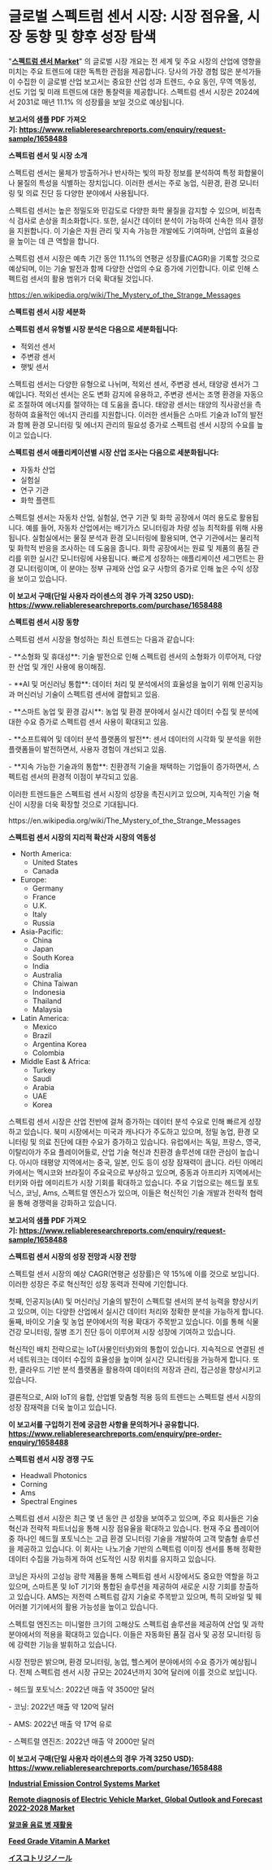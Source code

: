 <p><h1>글로벌 스펙트럼 센서 시장: 시장 점유율, 시장 동향 및 향후 성장 탐색</h1></p><p>"<strong><a href="https://www.reliableresearchreports.com/spectral-sensor-market-r1658488">스펙트럼 센서 Market</a></strong>" 의 글로벌 시장 개요는 전 세계 및 주요 시장의 산업에 영향을 미치는 주요 트렌드에 대한 독특한 관점을 제공합니다. 당사의 가장 경험 많은 분석가들이 수집한 이 글로벌 산업 보고서는 중요한 산업 성과 트렌드, 수요 동인, 무역 역동성, 선도 기업 및 미래 트렌드에 대한 통찰력을 제공합니다. 스펙트럼 센서 시장은 2024에서 2031로 매년 11.1% 의 성장률을 보일 것으로 예상됩니다.</p>
<p><strong>보고서의 샘플 PDF 가져오기:&nbsp;<a href="https://www.reliableresearchreports.com/enquiry/request-sample/1658488">https://www.reliableresearchreports.com/enquiry/request-sample/1658488</a></strong></p>
<p><strong>스펙트럼 센서 및 시장 소개</strong></p>
<p><p>스펙트럼 센서는 물체가 방출하거나 반사하는 빛의 파장 정보를 분석하여 특정 화합물이나 물질의 특성을 식별하는 장치입니다. 이러한 센서는 주로 농업, 식환경, 환경 모니터링 및 의료 진단 등 다양한 분야에서 사용됩니다. </p><p>스펙트럼 센서는 높은 정밀도와 민감도로 다양한 화학 물질을 감지할 수 있으며, 비접촉식 검사로 손상을 최소화합니다. 또한, 실시간 데이터 분석이 가능하여 신속한 의사 결정을 지원합니다. 이 기술은 자원 관리 및 지속 가능한 개발에도 기여하며, 산업의 효율성을 높이는 데 큰 역할을 합니다. </p><p>스펙트럼 센서 시장은 예측 기간 동안 11.1%의 연평균 성장률(CAGR)을 기록할 것으로 예상되며, 이는 기술 발전과 함께 다양한 산업의 수요 증가에 기인합니다. 이로 인해 스펙트럼 센서의 활용 범위가 더욱 확대될 것입니다.</p></p>
<p><a href="https://en.wikipedia.org/wiki/The_Mystery_of_the_Strange_Messages">https://en.wikipedia.org/wiki/The_Mystery_of_the_Strange_Messages</a></p>
<p><strong>스펙트럼 센서 시장 세분화</strong></p>
<p><strong>스펙트럼 센서 유형별 시장 분석은 다음으로 세분화됩니다:</strong></p>
<p><ul><li>적외선 센서</li><li>주변광 센서</li><li>햇빛 센서</li></ul></p>
<p><p>스펙트럼 센서는 다양한 유형으로 나뉘며, 적외선 센서, 주변광 센서, 태양광 센서가 그 예입니다. 적외선 센서는 온도 변화 감지에 유용하고, 주변광 센서는 조명 환경을 자동으로 조절하여 에너지를 절약하는 데 도움을 줍니다. 태양광 센서는 태양의 직사광선을 측정하여 효율적인 에너지 관리를 지원합니다. 이러한 센서들은 스마트 기술과 IoT의 발전과 함께 환경 모니터링 및 에너지 관리의 필요성 증가로 스펙트럼 센서 시장의 수요를 높이고 있습니다.</p></p>
<p><strong>스펙트럼 센서 애플리케이션별 시장 산업 조사는 다음으로 세분화됩니다:</strong></p>
<p><ul><li>자동차 산업</li><li>실험실</li><li>연구 기관</li><li>화학 플랜트</li></ul></p>
<p><p>스펙트럴 센서는 자동차 산업, 실험실, 연구 기관 및 화학 공장에서 여러 용도로 활용됩니다. 예를 들어, 자동차 산업에서는 배기가스 모니터링과 차량 성능 최적화를 위해 사용됩니다. 실험실에서는 물질 분석과 환경 모니터링에 활용되며, 연구 기관에서는 물리적 및 화학적 반응을 조사하는 데 도움을 줍니다. 화학 공장에서는 원료 및 제품의 품질 관리를 위한 실시간 모니터링에 사용됩니다. 빠르게 성장하는 애플리케이션 세그먼트는 환경 모니터링이며, 이 분야는 정부 규제와 산업 요구 사항의 증가로 인해 높은 수익 성장을 보이고 있습니다.</p></p>
<p><strong>이 보고서 구매(단일 사용자 라이센스의 경우 가격 3250 USD): <a href="https://www.reliableresearchreports.com/purchase/1658488">https://www.reliableresearchreports.com/purchase/1658488</a></strong></p>
<p><strong>스펙트럼 센서 시장 동향</strong></p>
<p><p>스펙트럼 센서 시장을 형성하는 최신 트렌드는 다음과 같습니다:</p><p>- **소형화 및 휴대성**: 기술 발전으로 인해 스펙트럼 센서의 소형화가 이루어져, 다양한 산업 및 개인 사용에 용이해짐.</p><p>- **AI 및 머신러닝 통합**: 데이터 처리 및 분석에서의 효율성을 높이기 위해 인공지능과 머신러닝 기술이 스펙트럼 센서에 결합되고 있음.</p><p>- **스마트 농업 및 환경 감시**: 농업 및 환경 분야에서 실시간 데이터 수집 및 분석에 대한 수요 증가로 스펙트럼 센서 사용이 확대되고 있음.</p><p>- **소프트웨어 및 데이터 분석 플랫폼의 발전**: 센서 데이터의 시각화 및 분석을 위한 플랫폼들이 발전하면서, 사용자 경험이 개선되고 있음.</p><p>- **지속 가능한 기술과의 통합**: 친환경적 기술을 채택하는 기업들이 증가하면서, 스펙트럼 센서의 환경적 이점이 부각되고 있음.</p><p>이러한 트렌드들은 스펙트럼 센서 시장의 성장을 촉진시키고 있으며, 지속적인 기술 혁신이 시장을 더욱 확장할 것으로 기대됩니다.</p></p>
<p>https://en.wikipedia.org/wiki/The_Mystery_of_the_Strange_Messages</p>
<p><strong>스펙트럼 센서 시장의 지리적 확산과 시장의 역동성</strong></p>
<p><ul>
    <li>
        North America:
        <ul>
            <li>United States</li>
            <li>Canada</li>
        </ul>
    </li>
    <li>
        Europe:
        <ul>
            <li>Germany</li>
            <li>France</li>
            <li>U.K.</li>
            <li>Italy</li>
            <li>Russia</li>
        </ul>
    </li>
    <li>
        Asia-Pacific:
        <ul>
            <li>China</li>
            <li>Japan</li>
            <li>South Korea</li>
            <li>India</li>
            <li>Australia</li>
            <li>China Taiwan</li>
            <li>Indonesia</li>
            <li>Thailand</li>
            <li>Malaysia</li>
        </ul>
    </li>
    <li>
        Latin America:
        <ul>
            <li>Mexico</li>
            <li>Brazil</li>
            <li>Argentina Korea</li>
            <li>Colombia</li>
        </ul>
    </li>
    <li>
        Middle East & Africa:
        <ul>
            <li>Turkey</li>
            <li>Saudi</li>
            <li>Arabia</li>
            <li>UAE</li>
            <li>Korea</li>
        </ul>
    </li>
    </ul></p>
<p><p>스펙트럼 센서 시장은 산업 전반에 걸쳐 증가하는 데이터 분석 수요로 인해 빠르게 성장하고 있습니다. 북미 시장에서는 미국과 캐나다가 주도하고 있으며, 정밀 농업, 환경 모니터링 및 의료 진단에 대한 수요가 증가하고 있습니다. 유럽에서는 독일, 프랑스, 영국, 이탈리아가 주요 플레이어들로, 산업 기술 혁신과 친환경 솔루션에 대한 관심이 높습니다. 아시아 태평양 지역에서는 중국, 일본, 인도 등이 성장 잠재력이 큽니다. 라틴 아메리카에서는 멕시코와 브라질이 주요국으로 부상하고 있으며, 중동과 아프리카 지역에서는 터키와 아랍 에미리트가 시장 기회를 확대하고 있습니다. 주요 기업으로는 헤드월 포토닉스, 코닝, Ams, 스펙트럴 엔진스가 있으며, 이들은 혁신적인 기술 개발과 전략적 협력을 통해 경쟁력을 강화하고 있습니다.</p></p>
<p><strong>보고서의 샘플 PDF 가져오기:&nbsp;<a href="https://www.reliableresearchreports.com/enquiry/request-sample/1658488">https://www.reliableresearchreports.com/enquiry/request-sample/1658488</a></strong></p>
<p><strong>스펙트럼 센서 시장의 성장 전망과 시장 전망</strong></p>
<p><p>스펙트럴 센서 시장의 예상 CAGR(연평균 성장률)은 약 15%에 이를 것으로 보입니다. 이러한 성장은 주로 혁신적인 성장 동력과 전략에 기인합니다. </p><p>첫째, 인공지능(AI) 및 머신러닝 기술의 발전이 스펙트럴 센서의 분석 능력을 향상시키고 있으며, 이는 다양한 산업에서 실시간 데이터 처리와 정확한 분석을 가능하게 합니다. 둘째, 바이오 기술 및 농업 분야에서의 적용 확대가 주목받고 있습니다. 이를 통해 식물 건강 모니터링, 질병 조기 진단 등이 이루어져 시장 성장에 기여하고 있습니다.</p><p>혁신적인 배치 전략으로는 IoT(사물인터넷)와의 통합이 있습니다. 지속적으로 연결된 센서 네트워크는 데이터 수집의 효율성을 높이며 실시간 모니터링을 가능하게 합니다. 또한, 클라우드 기반 분석 플랫폼을 활용하여 데이터의 저장과 관리, 접근성을 향상시키고 있습니다.</p><p>결론적으로, AI와 IoT의 융합, 산업별 맞춤형 적용 등의 트렌드는 스펙트럴 센서 시장의 성장 잠재력을 더욱 높이고 있습니다.</p></p>
<p><strong>이 보고서를 구입하기 전에 궁금한 사항을 문의하거나 공유합니다. <a href="https://www.reliableresearchreports.com/enquiry/pre-order-enquiry/1658488">https://www.reliableresearchreports.com/enquiry/pre-order-enquiry/1658488</a></strong></p>
<p><strong>스펙트럼 센서 시장 경쟁 구도</strong></p>
<p><ul><li>Headwall Photonics</li><li>Corning</li><li>Ams</li><li>Spectral Engines</li></ul></p>
<p><p>스펙트럼 센서 시장은 최근 몇 년 동안 큰 성장을 보여주고 있으며, 주요 회사들은 기술 혁신과 전략적 파트너십을 통해 시장 점유율을 확대하고 있습니다. 현재 주요 플레이어 중 하나인 헤드월 포토닉스는 고급 환경 모니터링 기술을 개발하여 고객 맞춤형 솔루션을 제공하고 있습니다. 이 회사는 나노기술 기반의 스펙트럼 이미징 센서를 통해 정확한 데이터 수집을 가능하게 하여 선도적인 시장 위치를 유지하고 있습니다.</p><p>코닝은 자사의 고성능 광학 제품을 통해 스펙트럼 센서 시장에서도 중요한 역할을 하고 있으며, 스마트폰 및 IoT 기기와 통합된 솔루션을 제공하여 새로운 시장 기회를 창출하고 있습니다. AMS는 저전력 스펙트럼 감지 기술로 주목받고 있으며, 특히 모바일 및 웨어러블 기기에서의 활용 가능성을 높이고 있습니다.</p><p>스펙트럴 엔진즈는 미니멀한 크기의 고해상도 스펙트럼 솔루션을 제공하여 산업 및 과학 분야에서의 적용을 확대하고 있습니다. 이들은 자동화된 품질 검사 및 공정 모니터링 등에 강력한 기능을 발휘하고 있습니다.</p><p>시장 전망은 밝으며, 환경 모니터링, 농업, 헬스케어 분야에서의 수요 증가가 예상됩니다. 전체 스펙트럼 센서 시장 규모는 2024년까지 30억 달러에 이를 것으로 보입니다.</p><p>- 헤드월 포토닉스: 2022년 매출 약 3500만 달러</p><p>- 코닝: 2022년 매출 약 120억 달러</p><p>- AMS: 2022년 매출 약 17억 유로</p><p>- 스펙트럴 엔진즈: 2022년 매출 약 2000만 달러</p></p>
<p><strong>이 보고서 구매(단일 사용자 라이센스의 경우 가격 3250 USD): <a href="https://www.reliableresearchreports.com/purchase/1658488">https://www.reliableresearchreports.com/purchase/1658488</a></strong></p>
<p><strong><p><a href="https://www.linkedin.com/pulse/booming-industrial-emission-control-systems-market-sector-lt8pc?trackingId=bRF7cjmKQhu5ImhHgVrp7g%3D%3D">Industrial Emission Control Systems Market</a></p><p><a href="https://medium.com/@annirring4354/the-global-remote-diagnosis-of-electric-vehicle-market-global-outlook-and-forecast-2022-2028-91064ed33f16">Remote diagnosis of Electric Vehicle Market, Global Outlook and Forecast 2022-2028 Market</a></p><p><a href="https://medium.com/@nykefletcher/%EC%84%B8%EA%B3%84-alcoholic-beverage-bottle-recycling-market-%EC%9D%80-2024%EC%97%90%EC%84%9C-2031%EB%A1%9C-%EC%97%B0%ED%8F%89%EA%B7%A0-%EC%A6%9D%EA%B0%80%EC%9C%A8%EC%9D%84-%EB%B3%B4%EC%9D%BC-%EA%B2%83%EC%9C%BC%EB%A1%9C-%EC%98%88%EC%83%81%EB%90%A9%EB%8B%88%EB%8B%A4-b2a127c6ed02">알코올 음료 병 재활용</a></p><p><a href="https://github.com/arionmp/Market-Research-Report-List-5/blob/main/feed-grade-vitamin-a-market.md">Feed Grade Vitamin A Market</a></p><p><a href="https://medium.com/@beaumontdavv7mp/%E3%82%A4%E3%82%BD%E3%82%B3%E3%83%88%E3%83%AA%E3%82%B8%E3%83%8E%E3%83%BC%E3%83%AB%E5%B8%82%E5%A0%B4%E3%81%AE%E3%82%B0%E3%83%AD%E3%83%BC%E3%83%90%E3%83%AB%E3%81%AA%E8%A6%96%E7%82%B9-%E3%83%88%E3%83%AC%E3%83%B3%E3%83%89%E3%81%A8%E4%BA%88%E6%B8%AC-2024%E5%B9%B4-2031%E5%B9%B4-32683d69dbd8">イスコトリジノール</a></p></strong></p>
<p></p>